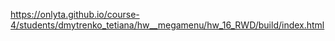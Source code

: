 https://onlyta.github.io/course-4/students/dmytrenko_tetiana/hw__megamenu/hw_16_RWD/build/index.html
